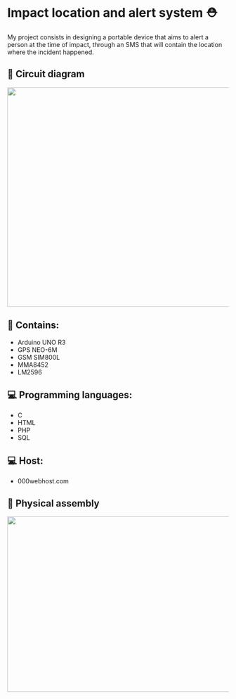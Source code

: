 # Impact location and alert system :rescue_worker_helmet:
  My project consists in designing a portable device that aims to alert a person at the time of impact, through an SMS that will contain the location where the incident happened.
  
  
## :electric_plug: Circuit diagram 
 <img src="https://user-images.githubusercontent.com/56413377/175956191-584fa23b-273a-4974-8358-bfcb06d4564f.png" width="600" height="500">

 ## :scroll: Contains:
 - Arduino UNO R3
 - GPS NEO-6M
 - GSM SIM800L
 - MMA8452
 - LM2596
 
 ## :computer: Programming languages:
 - C
 - HTML
 - PHP
 - SQL
 
 ## :computer: Host:
 - 000webhost.com
 
 ## :electric_plug: Physical assembly
 <img src="https://user-images.githubusercontent.com/56413377/175954747-94ce493d-aacd-49df-9ef8-8f5b607870cc.png" width="600" height="400">

